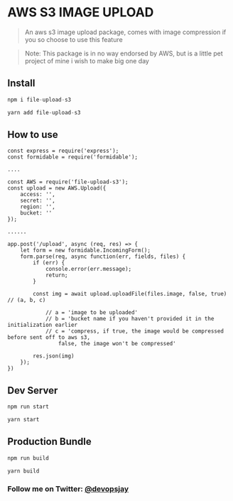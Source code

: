 # AWS S3 IMAGE UPLOAD
 > An aws s3 image upload package, comes with image compression if you so choose to use this feature

 > Note: This package is in no way endorsed by AWS, but is a little pet project of mine i wish to make big one day

## Install
```javascript
npm i file-upload-s3
```
```javascript
yarn add file-upload-s3
```

## How to use

```
const express = require('express');
const formidable = require('formidable');

....

const AWS = require('file-upload-s3');
const upload = new AWS.Upload({
    access: '',
    secret: '',
    region: '',
    bucket: ''
});

......

app.post('/upload', async (req, res) => {
    let form = new formidable.IncomingForm();
    form.parse(req, async function(err, fields, files) {
        if (err) {
            console.error(err.message);
            return;
        }
        
        const img = await upload.uploadFile(files.image, false, true) // (a, b, c)

            // a = 'image to be uploaded'
            // b = 'bucket name if you haven't provided it in the initialization earlier
            // c = 'compress, if true, the image would be compressed before sent off to aws s3, 
                false, the image won't be compressed'

        res.json(img)
    });
})

```

## Dev Server
```javascript
npm run start
```
```javascript
yarn start
```

## Production Bundle
```javascript
npm run build
```
```javascript
yarn build
```


### Follow me on Twitter: [@devopsjay](https://twitter.com/devopsjay)